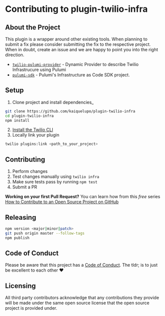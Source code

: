 # Contributing to plugin-twilio-infra

## About the Project

This plugin is a wrapper around other existing tools. When planning to submit a
fix please consider submitting the fix to the respective project. When in doubt,
create an issue and we are happy to point you into the right direction.

- [`twilio-pulumi-provider`](https://github.com/kaiquelupo/twilio-pulumi-provider) - Dynamic Provider to describe Twilio Infrastrucure using Pulumi
- [`pulumi-sdk`](https://github.com/pulumi/pulumi) - Pulumi's Infrastructure as Code SDK project.


## Setup

1. Clone project and install dependencies\_

```bash
git clone https://github.com/kaiquelupo/plugin-twilio-infra
cd plugin-twilio-infra
npm install
```

2. [Install the Twilio CLI](https://github.com/twilio/twilio-cli)
3. Locally link your plugin

```bash
twilio plugins:link <path_to_your_project>
```

## Contributing

1. Perform changes
2. Test changes manually using `twilio infra`
3. Make sure tests pass by running `npm test`
4. Submit a PR

**Working on your first Pull Request?** You can learn how from this _free_ series [How to Contribute to an Open Source Project on GitHub](https://egghead.io/series/how-to-contribute-to-an-open-source-project-on-github)

## Releasing

```bash
npm version <major|minor|patch>
git push origin master --follow-tags
npm publish
```

## Code of Conduct

Please be aware that this project has a [Code of Conduct](https://github.com/twilio-labs/.github/blob/master/CODE_OF_CONDUCT.md). The tldr; is to just be excellent to each other ❤️

## Licensing

All third party contributors acknowledge that any contributions they provide will be made under the same open source license that the open source project is provided under.
